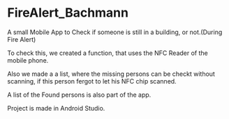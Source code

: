 # FireAlert_Bachmann

A small Mobile App to Check if someone is still in a building, or not.(During Fire Alert)

To check this, we created a function, that uses the NFC Reader of the mobile phone.

Also we made a a list, where the missing persons can be checkt without scanning, if this person fergot to let his NFC chip scanned.

A list of the Found persons is also part of the app.

Project is made in Android Studio.
